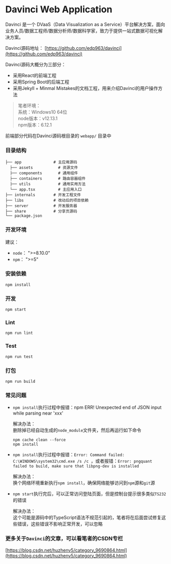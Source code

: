# Davinci Web Application

Davinci 是一个 DVaaS（Data Visualization as a Service）平台解决方案，面向业务人员/数据工程师/数据分析师/数据科学家，致力于提供一站式数据可视化解决方案。

Davinci源码地址：
[https://github.com/edp963/davinci](https://github.com/edp963/davinci)

Davinci源码大概分为三部分：
* 采用React的前端工程
* 采用Spring Boot的后端工程
* 采用Jekyll + Minmal Mistakes的文档工程，用来介绍Davinci的用户操作方法

> 笔者环境：<br>
> 系统：Windows10 64位<br>
> node版本：v12.13.1<br>
> npm版本：6.12.1<br>

前端部分代码在Davinci源码根目录的 `webapp/` 目录中

### 目录结构
```
├── app              # 主应用源码
  ├── assets           # 资源文件
  ├── components       # 通用组件
  ├── containers       # 路由容器组件
  ├── utils            # 通用实用方法
  └── app.tsx          # 主应用入口
├── internals        # 开发工程文件
├── libs             # 改动后的项目依赖
├── server           # 开发服务器
├── share            # 分享页源码
└── package.json
```
### 开发环境

建议：
* `node`： ">=8.10.0"
* `npm`： ">=5"


### 安装依赖
```
npm install
```

### 开发
```
npm start
```

### Lint
```
npm run lint
```

### Test
```
npm run test
```

### 打包
```
npm run build
```
### 常见问题
* `npm install`执行过程中报错：npm ERR! Unexpected end of JSON input while parsing near 'xxx'

    解决办法：<br>
    删除掉已经自动生成的`node_module`文件夹，然后再运行如下命令
    ```
    npm cache clean --force
    npm install    
    ```
* `npm install`执行过程中报错：`Error: Command failed: C:\WINDOWS\system32\cmd.exe /s /c `，或者报错：`Error: pngquant failed to build, make sure that libpng-dev is installed`
  
    解决办法：<br>
	换个网络环境重新执行`npm install`，确保网络能够访问到`npm`源和`git`源
	
* `npm start`执行完后，可以正常访问登陆页面，但是控制台提示很多类似`TS232`的错误

    解决办法：<br>
    这个可能是源码中的TypeScript语法不规范引起的，笔者将在后面尝试修复这些错误，这些错误不影响正常开发，可以忽略

### 更多关于`Davinci`的文章，可以看笔者的CSDN专栏
[https://blog.csdn.net/huzhenv5/category_9690864.html](https://blog.csdn.net/huzhenv5/category_9690864.html)